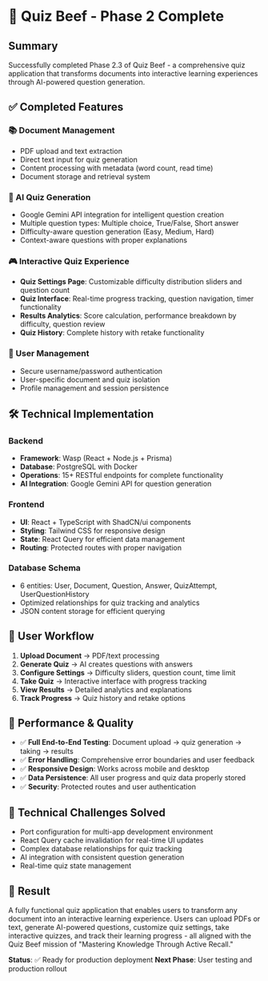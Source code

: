 # 🎉 Quiz Beef - Phase 2 Complete

## Summary
Successfully completed Phase 2.3 of Quiz Beef - a comprehensive quiz application that transforms documents into interactive learning experiences through AI-powered question generation.

## ✅ Completed Features

### 📚 Document Management
- PDF upload and text extraction
- Direct text input for quiz generation
- Content processing with metadata (word count, read time)
- Document storage and retrieval system

### 🧠 AI Quiz Generation
- Google Gemini API integration for intelligent question creation
- Multiple question types: Multiple choice, True/False, Short answer
- Difficulty-aware question generation (Easy, Medium, Hard)
- Context-aware questions with proper explanations

### 🎮 Interactive Quiz Experience
- **Quiz Settings Page**: Customizable difficulty distribution sliders and question count
- **Quiz Interface**: Real-time progress tracking, question navigation, timer functionality
- **Results Analytics**: Score calculation, performance breakdown by difficulty, question review
- **Quiz History**: Complete history with retake functionality

### 🔐 User Management
- Secure username/password authentication
- User-specific document and quiz isolation
- Profile management and session persistence

## 🛠 Technical Implementation

### Backend
- **Framework**: Wasp (React + Node.js + Prisma)
- **Database**: PostgreSQL with Docker
- **Operations**: 15+ RESTful endpoints for complete functionality
- **AI Integration**: Google Gemini API for question generation

### Frontend
- **UI**: React + TypeScript with ShadCN/ui components
- **Styling**: Tailwind CSS for responsive design
- **State**: React Query for efficient data management
- **Routing**: Protected routes with proper navigation

### Database Schema
- 6 entities: User, Document, Question, Answer, QuizAttempt, UserQuestionHistory
- Optimized relationships for quiz tracking and analytics
- JSON content storage for efficient querying

## 🎯 User Workflow
1. **Upload Document** → PDF/text processing
2. **Generate Quiz** → AI creates questions with answers
3. **Configure Settings** → Difficulty sliders, question count, time limit
4. **Take Quiz** → Interactive interface with progress tracking
5. **View Results** → Detailed analytics and explanations
6. **Track Progress** → Quiz history and retake options

## 🚀 Performance & Quality
- ✅ **Full End-to-End Testing**: Document upload → quiz generation → taking → results
- ✅ **Error Handling**: Comprehensive error boundaries and user feedback
- ✅ **Responsive Design**: Works across mobile and desktop
- ✅ **Data Persistence**: All user progress and quiz data properly stored
- ✅ **Security**: Protected routes and user authentication

## 🔧 Technical Challenges Solved
- Port configuration for multi-app development environment
- React Query cache invalidation for real-time UI updates
- Complex database relationships for quiz tracking
- AI integration with consistent question generation
- Real-time quiz state management

## 🎊 Result
A fully functional quiz application that enables users to transform any document into an interactive learning experience. Users can upload PDFs or text, generate AI-powered questions, customize quiz settings, take interactive quizzes, and track their learning progress - all aligned with the Quiz Beef mission of "Mastering Knowledge Through Active Recall."

**Status**: ✅ Ready for production deployment
**Next Phase**: User testing and production rollout
